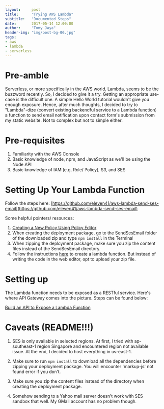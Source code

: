 ```yaml
---
layout:     post
title:      "Trying AWS Lambda"
subtitle:   "Documented Steps"
date:       2017-05-14 12:00:00
author:     "Tomy Jaya"
header-img: "img/post-bg-06.jpg"
tags:
- aws
- lambda
- serverless
---
```


# Pre-amble

Serverless, or more specifically in the AWS world, Lambda, seems to be the buzzword recently. So, I decided to give it a try. Getting an appropriate use-case is the difficult one. A simple Hello World tutorial wouldn't give you enough exposure. Hence, after much thoughts, I decided to try to "Lambda"-dize (convert existing backendful service to a Lambda function) a function to send email notification upon contact form's submission from my static website. Not to complex but not to simple either.

# Pre-requisites
1. Familiarity with the AWS Console
2. Basic knowledge of node, npm, and JavaScript as we'll be using the Node API
3. Basic knowledge of IAM (e.g. Role/ Policy), S3, and SES

# Setting Up Your Lambda Function

Follow the steps here: [https://github.com/eleven41/aws-lambda-send-ses-email](https://github.com/eleven41/aws-lambda-send-ses-email)

Some helpful pointers/ resources: 
1. [Creating a New Policy Using Policy Editor](http://docs.aws.amazon.com/IAM/latest/UserGuide/access_policies_create.html#access_policies_create-editor)
2. When creating the deployment package, go to the SendSesEmail folder of the downloaded zip and type `npm install` in the Terminal
3. When zipping the deployment package, make sure you zip the content files instead of the SendSesEmail directory. 
4. Follow the instructions [here](http://docs.aws.amazon.com/apigateway/latest/developerguide/getting-started.html#getting-started-new-lambda) to create a lambda function. But instead of writing the code in the web editor, opt to upload your zip file. 

# Setting up 

The Lambda function needs to be exposed as a RESTful service. Here's where API Gateway comes into the picture. Steps can be found below:

[Build an API to Expose a Lambda Function](http://docs.aws.amazon.com/apigateway/latest/developerguide/getting-started.html)


# Caveats (README!!!)

1. SES is only available in selected regions. At first, I tried with ap-southeast-1 region Singapore and encountered region not available issue. At the end, I decided to host everything in us-east-1. 

2. Make sure to run `npm install` to download all the dependencies before zipping your deployment package. You will encounter 'markup-js' not found error if you don't. 

3. Make sure you zip the content files instead of the directory when creating the deployment package. 

4. Somehow sending to a Yahoo mail server doesn't work with SES sandbox that well. My GMail account has no problem though. 
